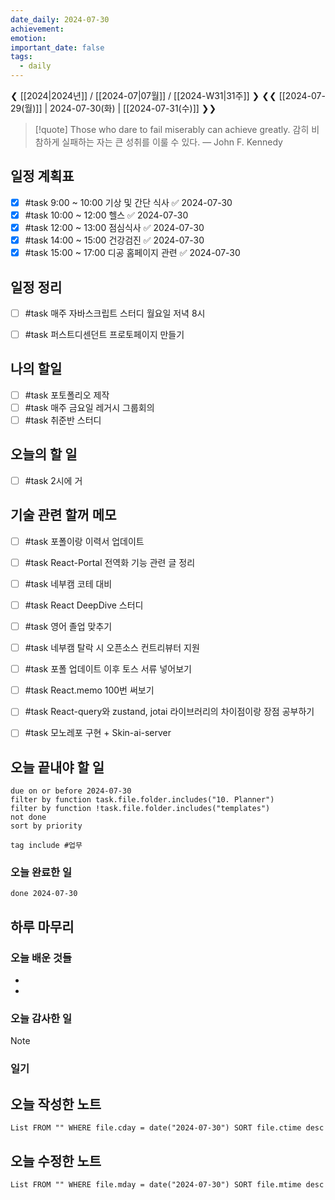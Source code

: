 ```yaml
---
date_daily: 2024-07-30
achievement: 
emotion: 
important_date: false
tags:
  - daily
---
```

❮ [[2024|2024년]] / [[2024-07|07월]] / [[2024-W31|31주]] ❯
❮❮ [[2024-07-29(월)]] | 2024-07-30(화) | [[2024-07-31(수)]] ❯❯

> [!quote] Those who dare to fail miserably can achieve greatly.
> 감히 비참하게 실패하는 자는 큰 성취를 이룰 수 있다.
> — John F. Kennedy

## 일정 계획표


- [x] #task 9:00 ~ 10:00 기상 및 간단 식사 ✅ 2024-07-30
- [x] #task 10:00 ~ 12:00 헬스 ✅ 2024-07-30
- [x] #task 12:00 ~ 13:00 점심식사 ✅ 2024-07-30
- [x] #task 14:00 ~ 15:00 건강검진 ✅ 2024-07-30
- [x] #task 15:00 ~ 17:00 디공 홈페이지 관련 ✅ 2024-07-30

## 일정 정리
- [ ] #task 매주 자바스크립트 스터디 월요일 저녁 8시
- [ ] #task 퍼스트디센던트 프로토페이지 만들기


 ## 나의 할일

- [ ] #task 포토폴리오 제작
- [ ] #task 매주 금요일 레거시 그룹회의
- [ ] #task 취준반 스터디

## 오늘의 할 일
- [ ] #task 2시에 거

## 기술 관련 할꺼 메모

- [ ] #task 포폴이랑 이력서 업데이트
- [ ] #task React-Portal 전역화 기능 관련 글 정리
- [ ] #task 네부캠 코테 대비
- [ ] #task React DeepDive 스터디
- [ ] #task 영어 졸업 맞추기
- [ ] #task 네부캠 탈락 시 오픈소스 컨트리뷰터 지원
- [ ] #task 포폴 업데이트 이후 토스 서류 넣어보기
- [ ] #task React.memo 100번 써보기
- [ ] #task React-query와 zustand, jotai 라이브러리의 차이점이랑 장점 공부하기
- [ ] #task 모노레포 구현 + Skin-ai-server


## 오늘 끝내야 할 일
```tasks
due on or before 2024-07-30
filter by function task.file.folder.includes("10. Planner")
filter by function !task.file.folder.includes("templates")
not done
sort by priority
```
```tasks
tag include #업무 
```


### 오늘 완료한 일
```tasks
done 2024-07-30
```

## 하루 마무리
### 오늘 배운 것들
- 
- 
### 오늘 감사한 일
>[!note]
>
### 일기

## 오늘 작성한 노트
```dataview
List FROM "" WHERE file.cday = date("2024-07-30") SORT file.ctime desc

```

## 오늘 수정한 노트
```dataview
List FROM "" WHERE file.mday = date("2024-07-30") SORT file.mtime desc


```